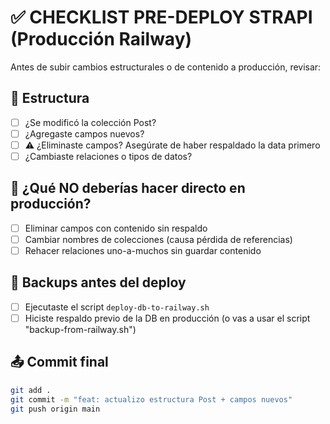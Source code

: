 # ✅ CHECKLIST PRE-DEPLOY STRAPI (Producción Railway)

Antes de subir cambios estructurales o de contenido a producción, revisar:

## 🔁 Estructura

- [ ] ¿Se modificó la colección Post?
- [ ] ¿Agregaste campos nuevos?
- [ ] ⚠️ ¿Eliminaste campos? Asegúrate de haber respaldado la data primero
- [ ] ¿Cambiaste relaciones o tipos de datos?

## 🛑 ¿Qué NO deberías hacer directo en producción?

- [ ] Eliminar campos con contenido sin respaldo
- [ ] Cambiar nombres de colecciones (causa pérdida de referencias)
- [ ] Rehacer relaciones uno-a-muchos sin guardar contenido

## 💾 Backups antes del deploy

- [ ] Ejecutaste el script `deploy-db-to-railway.sh`
- [ ] Hiciste respaldo previo de la DB en producción (o vas a usar el script "backup-from-railway.sh")

## 📤 Commit final

```bash
git add .
git commit -m "feat: actualizo estructura Post + campos nuevos"
git push origin main
